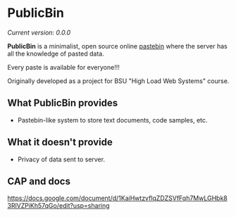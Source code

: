 # PublicBin

*Current version: 0.0.0*

**PublicBin** is a minimalist, open source online [pastebin](https://en.wikipedia.org/wiki/Pastebin)
where the server has all the knowledge of pasted data.

Every paste is available for everyone!!!

Originally developed as a project for BSU "High Load Web Systems" course.


## What PublicBin provides


+ Pastebin-like system to store text documents, code samples, etc.



## What it doesn't provide

- Privacy of data sent to server.


## CAP and docs

https://docs.google.com/document/d/1KaiHwtzvflqZDZSVfFqh7MwLGHbk83RlVZPiKh57qGo/edit?usp=sharing 
